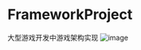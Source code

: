 # FrameworkProject
大型游戏开发中游戏架构实现
![image](https://user-images.githubusercontent.com/56622810/199244592-0c582d31-7579-4cca-ad08-cc03fa19de95.png)
